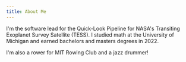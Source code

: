 ```yaml
---
title: About Me
---
```


I'm the software lead for the Quick-Look Pipeline for NASA's Transiting Exoplanet Survey Satellite (TESS). I studied math at the University of Michigan and earned bachelors and masters degrees in 2022.

I'm also a rower for MIT Rowing Club and a jazz drummer!
